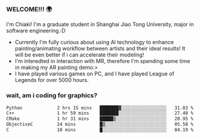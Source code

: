 ### WELCOME!!! 🌍

I'm Chiaki! I'm a graduate student in Shanghai Jiao Tong University, major in software engineering.:D

-  Currently I'm fully curious about using AI technology to enhance painting/animating workflow between artists and their ideal results! It will be even better if i can accelerate their modeling!
-  I'm interedted in interaction with MR, therefore I'm spending some time in making my AR painting demo:>
-  I have played various games on PC, and I have played League of Legends for over 5000 hours.


### wait, am i coding for graphics?
<!--START_SECTION:waka-->

```txt
Python             2 hrs 15 mins   ███████▓░░░░░░░░░░░░░░░░░   31.03 %
C++                1 hr 59 mins    ███████░░░░░░░░░░░░░░░░░░   27.40 %
CMake              1 hr 31 mins    █████▒░░░░░░░░░░░░░░░░░░░   20.95 %
ObjectiveC         24 mins         █▒░░░░░░░░░░░░░░░░░░░░░░░   05.58 %
C                  18 mins         █░░░░░░░░░░░░░░░░░░░░░░░░   04.19 %
```

<!--END_SECTION:waka-->

<!--
**Chiaki-meow/Chiaki-meow** is a ✨ _special_ ✨ repository because its `README.md` (this file) appears on your GitHub profile.

Here are some ideas to get you started:

- 🔭 I’m currently working on ...
- 🌱 I’m currently learning ...
- 👯 I’m looking to collaborate on ...
- 🤔 I’m looking for help with ...
- 💬 Ask me about ...
- 📫 How to reach me: ...
- 😄 Pronouns: ...
- ⚡ Fun fact: ...
-->

